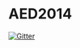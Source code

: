 # AED2014

[![Gitter](https://badges.gitter.im/Join%20Chat.svg)](https://gitter.im/mangas/AED2014?utm_source=badge&utm_medium=badge&utm_campaign=pr-badge&utm_content=badge)